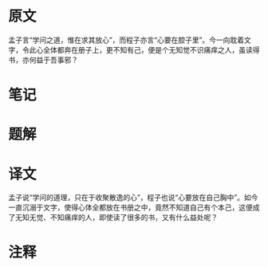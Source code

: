 # 原文
孟子言“学问之道，惟在求其放心”，而程子亦言“心要在腔子里”。今一向耽着文字，令此心全体都奔在册子上，更不知有己，便是个无知觉不识痛痒之人，虽读得书，亦何益于吾事邪？

# 笔记

# 题解

# 译文
孟子说“学问的道理，只在于收聚散逸的心”，程子也说“心要放在自己胸中”。如今一直沉溺于文字，使得心体全都放在书册之中，竟然不知道自己有个本己，这便成了无知无觉、不知痛痒的人，即使读了很多的书，又有什么益处呢？
# 注释